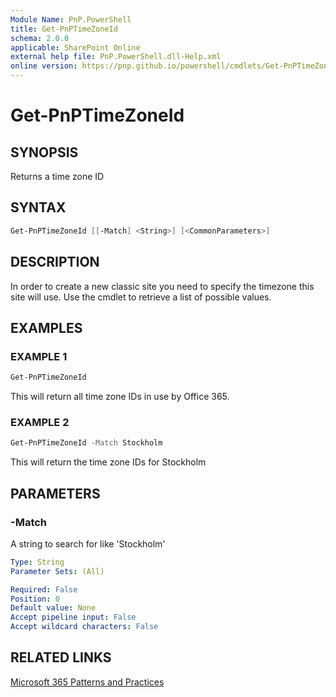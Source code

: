 ```yaml
---
Module Name: PnP.PowerShell
title: Get-PnPTimeZoneId
schema: 2.0.0
applicable: SharePoint Online
external help file: PnP.PowerShell.dll-Help.xml
online version: https://pnp.github.io/powershell/cmdlets/Get-PnPTimeZoneId.html
---
```

 
# Get-PnPTimeZoneId

## SYNOPSIS
Returns a time zone ID

## SYNTAX

```powershell
Get-PnPTimeZoneId [[-Match] <String>] [<CommonParameters>]
```

## DESCRIPTION
In order to create a new classic site you need to specify the timezone this site will use. Use the cmdlet to retrieve a list of possible values.

## EXAMPLES

### EXAMPLE 1
```powershell
Get-PnPTimeZoneId
```

This will return all time zone IDs in use by Office 365.

### EXAMPLE 2
```powershell
Get-PnPTimeZoneId -Match Stockholm
```

This will return the time zone IDs for Stockholm

## PARAMETERS

### -Match
A string to search for like 'Stockholm'

```yaml
Type: String
Parameter Sets: (All)

Required: False
Position: 0
Default value: None
Accept pipeline input: False
Accept wildcard characters: False
```

## RELATED LINKS

[Microsoft 365 Patterns and Practices](https://aka.ms/m365pnp)

